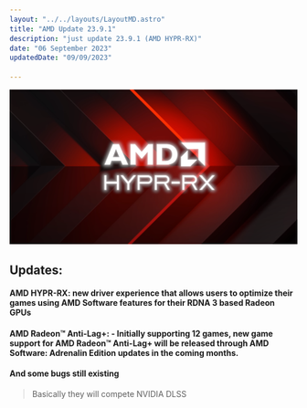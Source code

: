 ```yaml
---
layout: "../../layouts/LayoutMD.astro"
title: "AMD Update 23.9.1"
description: "just update 23.9.1 (AMD HYPR-RX)"
date: "06 September 2023"
updatedDate: "09/09/2023"

---
```

!["AMD"](../../assets/cover.png)

## Updates:
#### **AMD HYPR-RX:** new driver experience that allows users to optimize their games using AMD Software features for their RDNA 3 based Radeon GPUs

#### **AMD Radeon™ Anti-Lag+:** - Initially supporting 12 games, new game support for AMD Radeon™ Anti-Lag+ will be released through AMD Software: Adrenalin Edition updates in the coming months. 

#### **And some bugs still existing**

>Basically they will compete NVIDIA DLSS 

